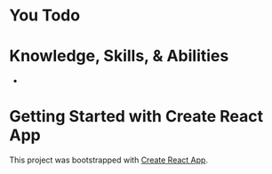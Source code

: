 # You Todo

# Knowledge, Skills, & Abilities
-

# Getting Started with Create React App

This project was bootstrapped with [Create React App](https://github.com/facebook/create-react-app).

